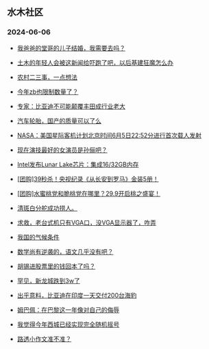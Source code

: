 ## 水木社区 
### 2024-06-06

+ [我爸爸的堂哥的儿子结婚，我需要去吗？](https://www.mysmth.net/nForum/article/FamilyLife/1766724662)

+ [土木的年轻人会被这新闻给吓跑了吧，以后基建狂魔怎么办](https://www.mysmth.net/nForum/article/WorkingLife/60566)

+ [农村二三事，一点想法](https://www.mysmth.net/nForum/article/OurEstate/3000839)

+ [今年zb也限制数量了？](https://www.mysmth.net/nForum/article/ChildEducation/2397530)

+ [专家：比亚迪不可能颠覆丰田成行业老大](https://www.mysmth.net/nForum/article/GreenAuto/1596594)

+ [汽车轮胎，国产的质量可以了么](https://www.mysmth.net/nForum/article/AutoWorld/1944846793)

+ [NASA：美国星际客机计划北京时间6月5日22:52分进行首次载人发射](https://www.mysmth.net/nForum/article/Aero/448550)

+ [现在演技最好的女演员是孙俪吧？](https://www.mysmth.net/nForum/article/TV/1684016)

+ [Intel发布Lunar Lake芯片：集成16/32GB内存](https://www.mysmth.net/nForum/article/CompMarket/544320945)

+ [[团购]39秒杀！央视纪录《从长安到罗马》金装5册！](https://www.mysmth.net/nForum/article/ADAgent_TG/1322188)

+ [[团购]水蜜桃党和脆桃党在哪里？29.9开启桃之盛宴！](https://www.mysmth.net/nForum/article/ADAgent_TG/1322235)

+ [清斑白分舵成功捞人。](https://www.mysmth.net/nForum/article/ChildEducation/2398975)

+ [求救，老台式机只有VGA口，没VGA显示器了，咋弄](https://www.mysmth.net/nForum/article/CompMarket/544321185)

+ [我国的气候条件](https://www.mysmth.net/nForum/article/Geography/584142)

+ [数学尚有逆袭的，语文几乎没有吧？](https://www.mysmth.net/nForum/article/PreUnivEdu/160328)

+ [胡锡进股票里的钱回本了吗？](https://www.mysmth.net/nForum/article/Stock/10857661)

+ [罕见，新龙城跌到3w了](https://www.mysmth.net/nForum/article/OurEstate/3000548)

+ [出乎意料，比亚迪在印度一天交付200台海豹](https://www.mysmth.net/nForum/article/GreenAuto/1596267)

+ [姆巴佩：在巴黎这一年像对自己的侮辱](https://www.mysmth.net/nForum/article/WorldSoccer/18086321)

+ [我觉得今年西城已经实现完全随机摇号](https://www.mysmth.net/nForum/article/ChildEducation/2399032)

+ [路透小作文准不准？](https://www.mysmth.net/nForum/article/Stock/10857487)

